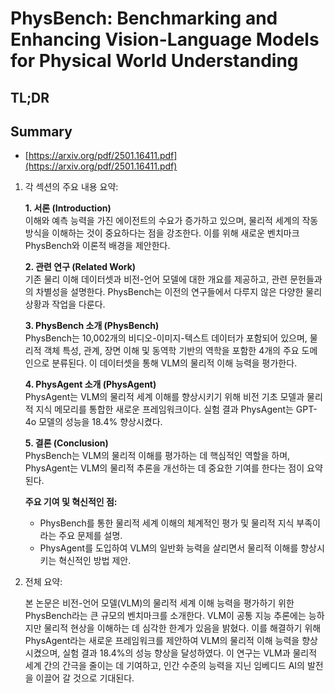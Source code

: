 # PhysBench: Benchmarking and Enhancing Vision-Language Models for Physical World Understanding
## TL;DR
## Summary
- [https://arxiv.org/pdf/2501.16411.pdf](https://arxiv.org/pdf/2501.16411.pdf)

1. 각 섹션의 주요 내용 요약:

   **1. 서론 (Introduction)**  
   이해와 예측 능력을 가진 에이전트의 수요가 증가하고 있으며, 물리적 세계의 작동 방식을 이해하는 것이 중요하다는 점을 강조한다. 이를 위해 새로운 벤치마크 PhysBench와 이론적 배경을 제안한다.

   **2. 관련 연구 (Related Work)**  
   기존 물리 이해 데이터셋과 비전-언어 모델에 대한 개요를 제공하고, 관련 문헌들과의 차별성을 설명한다. PhysBench는 이전의 연구들에서 다루지 않은 다양한 물리 상황과 작업을 다룬다.

   **3. PhysBench 소개 (PhysBench)**  
   PhysBench는 10,002개의 비디오-이미지-텍스트 데이터가 포함되어 있으며, 물리적 객체 특성, 관계, 장면 이해 및 동역학 기반의 역학을 포함한 4개의 주요 도메인으로 분류된다. 이 데이터셋을 통해 VLM의 물리적 이해 능력을 평가한다.

   **4. PhysAgent 소개 (PhysAgent)**  
   PhysAgent는 VLM의 물리적 세계 이해를 향상시키기 위해 비전 기초 모델과 물리적 지식 메모리를 통합한 새로운 프레임워크이다. 실험 결과 PhysAgent는 GPT-4o 모델의 성능을 18.4% 향상시켰다.

   **5. 결론 (Conclusion)**  
   PhysBench는 VLM의 물리적 이해를 평가하는 데 핵심적인 역할을 하며, PhysAgent는 VLM의 물리적 추론을 개선하는 데 중요한 기여를 한다는 점이 요약된다.

   **주요 기여 및 혁신적인 점:**  
   - PhysBench를 통한 물리적 세계 이해의 체계적인 평가 및 물리적 지식 부족이라는 주요 문제를 설명.
   - PhysAgent를 도입하여 VLM의 일반화 능력을 살리면서 물리적 이해를 향상시키는 혁신적인 방법 제안.

2. 전체 요약:
   
   본 논문은 비전-언어 모델(VLM)의 물리적 세계 이해 능력을 평가하기 위한 PhysBench라는 큰 규모의 벤치마크를 소개한다. VLM이 공통 지능 추론에는 능하지만 물리적 현상을 이해하는 데 심각한 한계가 있음을 밝혔다. 이를 해결하기 위해 PhysAgent라는 새로운 프레임워크를 제안하여 VLM의 물리적 이해 능력을 향상시켰으며, 실험 결과 18.4%의 성능 향상을 달성하였다. 이 연구는 VLM과 물리적 세계 간의 간극을 줄이는 데 기여하고, 인간 수준의 능력을 지닌 임베디드 AI의 발전을 이끌어 갈 것으로 기대된다.